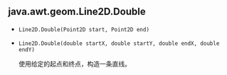 ## java.awt.geom.Line2D.Double

* `Line2D.Double(Point2D start, Point2D end)`

* `Line2D.Double(double startX, double startY, double endX, double endY)`

    使用给定的起点和终点，构造一条直线。